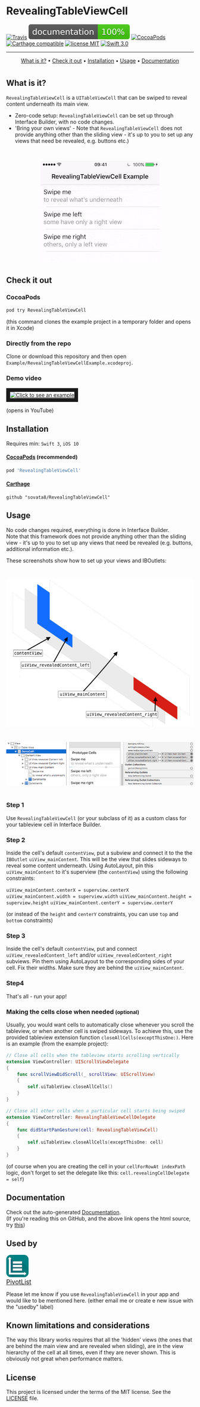 # RevealingTableViewCell

[![Travis](https://img.shields.io/travis/sovata8/RevealingTableViewCell.svg)](https://travis-ci.org/sovata8/RevealingTableViewCell/)
<a href="#documentation">![](docs/badge.svg)</a> 
[![CocoaPods](https://img.shields.io/cocoapods/v/RevealingTableViewCell.svg)][linkPod]
[![Carthage compatible](https://img.shields.io/badge/Carthage-compatible-4BC51D.svg?style=flat)][linkCarthage]
[![license MIT](https://img.shields.io/cocoapods/l/RevealingTableViewCell.svg)][linkMITLicence]
[![Swift 3.0](https://img.shields.io/badge/Swift-3.0-FD7835.svg?style=flat)](https://swift.org/)

---

<p align="center">
    <a href="#what-is-it">What is it?</a>
    &bull;
    <a href="#check-it-out">Check it out</a>
    &bull;
    <a href="#installation">Installation</a>
    &bull;
    <a href="#usage">Usage</a>
    &bull;
    <a href="#documentation">Documentation</a>
</p>

#

## What is it?
`RevealingTableViewCell` is a `UITableViewCell` that can be swiped to reveal content underneath its main view.  

* Zero-code setup: `RevealingTableViewCell` can be set up through Interface Builder, with no code changes.
* 'Bring your own views' - Note that `RevealingTableViewCell` does not provide anything other than the sliding view - it's up to you to set up any views that need be revealed, e.g. buttons etc.)

<br/>
<p align="center"><img src="Screenshots/RevealingCellScreenRecording10s.gif" /></p>


## Check it out

### CocoaPods
```bash
pod try RevealingTableViewCell
```
(this command clones the example project in a temporary folder and opens it in Xcode)

### Directly from the repo
Clone or download this repository and then open `Example/RevealingTableViewCellExample.xcodeproj`.

### Demo video
<a href="http://www.youtube.com/watch?feature=player_embedded&v=6Dvg48Mb0Nc
" target="_blank"><img src="http://img.youtube.com/vi/6Dvg48Mb0Nc/0.jpg" 
alt="Click to see an example" width="240" height="180" border="10" /></a>

(opens in YouTube)

## Installation
Requires min: `Swift 3`, `iOS 10`


#### [CocoaPods][linkPod] (recommended)

```ruby
pod 'RevealingTableViewCell'
```

#### [Carthage][linkCarthage]
````
github "sovata8/RevealingTableViewCell"
````


## Usage
No code changes required, everything is done in Interface Builder.  
Note that this framework does not provide anything other than the sliding view - it's up to you to set up any views that need be revealed (e.g. buttons, additional information etc.).


These screenshots show how to set up your views and IBOutlets:

#

<p align="center"><img src="Screenshots/ViewStructure.png" /></p>

#

<p align="center"><img src="Screenshots/IBOutlets.png" /></p>

#

### Step 1
Use `RevealingTableViewCell` (or your subclass of it) as a custom class for your tableview cell in Interface Builder.

### Step 2
Inside the cell's default `contentView`, put a subview and connect it to the the `IBOutlet` `uiView_mainContent`. This will be the view that slides sideways to reveal some content underneath. Using AutoLayout, pin this `uiView_mainContent` to it's superview (the `contentView`) using the following constraints:  

`uiView_mainContent.centerX = superview.centerX`
`uiView_mainContent.width = superview.width`
`uiView_mainContent.height = superview.height`
`uiView_mainContent.centerY = superview.centerY`

(or instead of the `height` and `centerY` constraints, you can use `top` and `bottom` constraints)


### Step 3
Inside the cell's default `contentView`, put and connect `uiView_revealedContent_left` and/or `uiView_revealedContent_right` subviews. Pin them using AutoLayout to the corresponding sides of your cell. Fix their widths. Make sure they are behind the `uiView_mainContent`.

### Step4
That's all - run your app!




### Making the cells close when needed <small>(optional)</small>
Usually, you would want cells to automatically close whenever you scroll the tableview, or when another cell is swiped sideways. To achieve this, use the provided tableview extension function `closeAllCells(exceptThisOne:)`. Here is an example (from the example project):

```swift
// Close all cells when the tableview starts scrolling vertically
extension ViewController: UIScrollViewDelegate
{
    func scrollViewDidScroll(_ scrollView: UIScrollView)
    {
        self.uiTableView.closeAllCells()
    }
}
```
  
```swift
// Close all other cells when a particular cell starts being swiped
extension ViewController: RevealingTableViewCellDelegate
{
    func didStartPanGesture(cell: RevealingTableViewCell)
    {
        self.uiTableView.closeAllCells(exceptThisOne: cell)
    }
}
```
(of course when you are creating the cell in your `cellForRowAt indexPath` logic, don't forget to set the delegate like this: `cell.revealingCellDelegate = self`)


## Documentation
Check out the auto-generated [Documentation](docs/Classes/RevealingTableViewCell.html).  
(If you're reading this on GitHub, and the above link opens the html source, try [this](http://htmlpreview.github.io/?https://github.com/sovata8/RevealingTableViewCell/blob/1.0.6/docs/Classes/RevealingTableViewCell.html))

## Used by

<a href='https://pivotlistapp.com/' target="\_parent"><img src='Screenshots/app_icon_pivotlist.png' alt='Nozzle Logo' style='width:60px;'/></a>  
<big>[PivotList](https://pivotlistapp.com/)</big>

Please let me know if you use `RevealingTableViewCell` in your app and would like to be mentioned here. (either email me or create e new issue with the "usedby" label)

## Known limitations and considerations
The way this library works requires that all the 'hidden' views (the ones that are behind the main view and are revealed when sliding), are in the view hierarchy of the cell at all times, even if they are never shown. This is obviously not great when performance matters.


[linkDocumentation]:http://cocoadocs.org/docsets/RevealingTableViewCell
[linkPod]:https://cocoapods.org/pods/RevealingTableViewCell
[linkMITLicence]:http://opensource.org/licenses/MIT
[linkCarthage]:https://github.com/Carthage/Carthage


## License
This project is licensed under the terms of the MIT license. See the [LICENSE](LICENSE) file.
